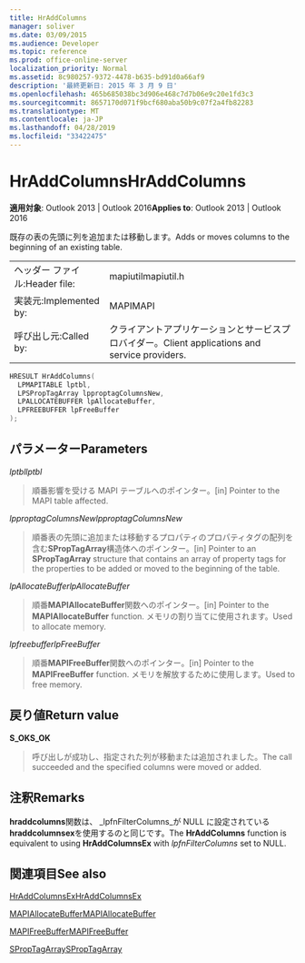 ```yaml
---
title: HrAddColumns
manager: soliver
ms.date: 03/09/2015
ms.audience: Developer
ms.topic: reference
ms.prod: office-online-server
localization_priority: Normal
ms.assetid: 8c980257-9372-4478-b635-bd91d0a66af9
description: '最終更新日: 2015 年 3 月 9 日'
ms.openlocfilehash: 465b685038bc3d906e468c7d7b06e9c20e1fd3c3
ms.sourcegitcommit: 8657170d071f9bcf680aba50b9c07f2a4fb82283
ms.translationtype: MT
ms.contentlocale: ja-JP
ms.lasthandoff: 04/28/2019
ms.locfileid: "33422475"
---
```

# <a name="hraddcolumns"></a><span data-ttu-id="4401c-103">HrAddColumns</span><span class="sxs-lookup"><span data-stu-id="4401c-103">HrAddColumns</span></span>

  
  
<span data-ttu-id="4401c-104">**適用対象**: Outlook 2013 | Outlook 2016</span><span class="sxs-lookup"><span data-stu-id="4401c-104">**Applies to**: Outlook 2013 | Outlook 2016</span></span> 
  
<span data-ttu-id="4401c-105">既存の表の先頭に列を追加または移動します。</span><span class="sxs-lookup"><span data-stu-id="4401c-105">Adds or moves columns to the beginning of an existing table.</span></span>
  
|||
|:-----|:-----|
|<span data-ttu-id="4401c-106">ヘッダー ファイル:</span><span class="sxs-lookup"><span data-stu-id="4401c-106">Header file:</span></span>  <br/> |<span data-ttu-id="4401c-107">mapiutil</span><span class="sxs-lookup"><span data-stu-id="4401c-107">mapiutil.h</span></span>  <br/> |
|<span data-ttu-id="4401c-108">実装元:</span><span class="sxs-lookup"><span data-stu-id="4401c-108">Implemented by:</span></span>  <br/> |<span data-ttu-id="4401c-109">MAPI</span><span class="sxs-lookup"><span data-stu-id="4401c-109">MAPI</span></span>  <br/> |
|<span data-ttu-id="4401c-110">呼び出し元:</span><span class="sxs-lookup"><span data-stu-id="4401c-110">Called by:</span></span>  <br/> |<span data-ttu-id="4401c-111">クライアントアプリケーションとサービスプロバイダー。</span><span class="sxs-lookup"><span data-stu-id="4401c-111">Client applications and service providers.</span></span>  <br/> |
   
```cpp
HRESULT HrAddColumns(
  LPMAPITABLE lptbl,
  LPSPropTagArray lpproptagColumnsNew,
  LPALLOCATEBUFFER lpAllocateBuffer,
  LPFREEBUFFER lpFreeBuffer
);
```

## <a name="parameters"></a><span data-ttu-id="4401c-112">パラメーター</span><span class="sxs-lookup"><span data-stu-id="4401c-112">Parameters</span></span>

 <span data-ttu-id="4401c-113">_lptbl_</span><span class="sxs-lookup"><span data-stu-id="4401c-113">_lptbl_</span></span>
  
> <span data-ttu-id="4401c-114">順番影響を受ける MAPI テーブルへのポインター。</span><span class="sxs-lookup"><span data-stu-id="4401c-114">[in] Pointer to the MAPI table affected.</span></span>
    
 <span data-ttu-id="4401c-115">_lpproptagColumnsNew_</span><span class="sxs-lookup"><span data-stu-id="4401c-115">_lpproptagColumnsNew_</span></span>
  
> <span data-ttu-id="4401c-116">順番表の先頭に追加または移動するプロパティのプロパティタグの配列を含む**SPropTagArray**構造体へのポインター。</span><span class="sxs-lookup"><span data-stu-id="4401c-116">[in] Pointer to an **SPropTagArray** structure that contains an array of property tags for the properties to be added or moved to the beginning of the table.</span></span> 
    
 <span data-ttu-id="4401c-117">_lpAllocateBuffer_</span><span class="sxs-lookup"><span data-stu-id="4401c-117">_lpAllocateBuffer_</span></span>
  
> <span data-ttu-id="4401c-118">順番**MAPIAllocateBuffer**関数へのポインター。</span><span class="sxs-lookup"><span data-stu-id="4401c-118">[in] Pointer to the **MAPIAllocateBuffer** function.</span></span> <span data-ttu-id="4401c-119">メモリの割り当てに使用されます。</span><span class="sxs-lookup"><span data-stu-id="4401c-119">Used to allocate memory.</span></span> 
    
 <span data-ttu-id="4401c-120">_lpfreebuffer_</span><span class="sxs-lookup"><span data-stu-id="4401c-120">_lpFreeBuffer_</span></span>
  
> <span data-ttu-id="4401c-121">順番**MAPIFreeBuffer**関数へのポインター。</span><span class="sxs-lookup"><span data-stu-id="4401c-121">[in] Pointer to the **MAPIFreeBuffer** function.</span></span> <span data-ttu-id="4401c-122">メモリを解放するために使用します。</span><span class="sxs-lookup"><span data-stu-id="4401c-122">Used to free memory.</span></span> 
    
## <a name="return-value"></a><span data-ttu-id="4401c-123">戻り値</span><span class="sxs-lookup"><span data-stu-id="4401c-123">Return value</span></span>

 <span data-ttu-id="4401c-124">**S_OK**</span><span class="sxs-lookup"><span data-stu-id="4401c-124">**S_OK**</span></span>
  
> <span data-ttu-id="4401c-125">呼び出しが成功し、指定された列が移動または追加されました。</span><span class="sxs-lookup"><span data-stu-id="4401c-125">The call succeeded and the specified columns were moved or added.</span></span>
    
## <a name="remarks"></a><span data-ttu-id="4401c-126">注釈</span><span class="sxs-lookup"><span data-stu-id="4401c-126">Remarks</span></span>

<span data-ttu-id="4401c-127">**hraddcolumns**関数は、 _lpfnFilterColumns_が NULL に設定されている**hraddcolumnsex**を使用するのと同じです。</span><span class="sxs-lookup"><span data-stu-id="4401c-127">The **HrAddColumns** function is equivalent to using **HrAddColumnsEx** with  _lpfnFilterColumns_ set to NULL.</span></span> 
  
## <a name="see-also"></a><span data-ttu-id="4401c-128">関連項目</span><span class="sxs-lookup"><span data-stu-id="4401c-128">See also</span></span>



[<span data-ttu-id="4401c-129">HrAddColumnsEx</span><span class="sxs-lookup"><span data-stu-id="4401c-129">HrAddColumnsEx</span></span>](hraddcolumnsex.md)
  
[<span data-ttu-id="4401c-130">MAPIAllocateBuffer</span><span class="sxs-lookup"><span data-stu-id="4401c-130">MAPIAllocateBuffer</span></span>](mapiallocatebuffer.md)
  
[<span data-ttu-id="4401c-131">MAPIFreeBuffer</span><span class="sxs-lookup"><span data-stu-id="4401c-131">MAPIFreeBuffer</span></span>](mapifreebuffer.md)
  
[<span data-ttu-id="4401c-132">SPropTagArray</span><span class="sxs-lookup"><span data-stu-id="4401c-132">SPropTagArray</span></span>](sproptagarray.md)

